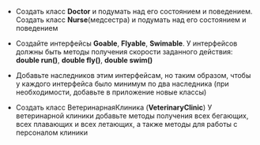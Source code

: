 * Создать класс **Doctor** и подумать над его состоянием и поведением. Создать класс **Nurse**(медсестра) и подумать над его состоянием и поведением

* Создайте интерфейсы **Goable**, **Flyable**, **Swimable**. У интерфейсов должны быть
методы получения скорости заданного действия: **double run()**, **double fly()**, **double swim()**

* Добавьте наследников этим интерфейсам, но таким образом,
чтобы у каждого интерфейса было минимум по два наследника (при необходимости, добавьте в приложение новые классы)

* Создать класс ВетеринарнаяКлиника (**VeterinaryClinic**)
У ветеринарной клиники добавьте методы получения всех бегающих, всех плавающих и всех летающих, а также методы для работы с персоналом клиники